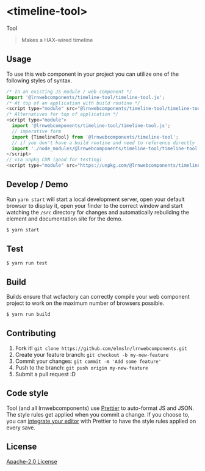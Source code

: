 # &lt;timeline-tool&gt;

Tool
> Makes a HAX-wired timeline

## Usage
To use this web component in your project you can utilize one of the following styles of syntax.

```js
/* In an existing JS module / web component */
import '@lrnwebcomponents/timeline-tool/timeline-tool.js';
/* At top of an application with build routine */
<script type="module" src="@lrnwebcomponents/timeline-tool/timeline-tool.js"></script>
/* Alternatives for top of application */
<script type="module">
  import '@lrnwebcomponents/timeline-tool/timeline-tool.js';
  // imperative form
  import {TimelineTool} from '@lrnwebcomponents/timeline-tool';
  // if you don't have a build routine and need to reference directly
  import './node_modules/@lrnwebcomponents/timeline-tool/timeline-tool.js';
</script>
// via unpkg CDN (good for testing)
<script type="module" src="https://unpkg.com/@lrnwebcomponents/timeline-tool/timeline-tool.js"></script>
```

## Develop / Demo
Run `yarn start` will start a local development server, open your default browser to display it, open your finder to the correct window and start watching the `/src` directory for changes and automatically rebuilding the element and documentation site for the demo.
```bash
$ yarn start
```

## Test

```bash
$ yarn run test
```

## Build
Builds ensure that wcfactory can correctly compile your web component project to
work on the maximum number of browsers possible.
```bash
$ yarn run build
```

## Contributing

1. Fork it! `git clone https://github.com/elmsln/lrnwebcomponents.git`
2. Create your feature branch: `git checkout -b my-new-feature`
3. Commit your changes: `git commit -m 'Add some feature'`
4. Push to the branch: `git push origin my-new-feature`
5. Submit a pull request :D

## Code style

Tool (and all lrnwebcomponents) use [Prettier][prettier] to auto-format JS and JSON.  The style rules get applied when you commit a change.  If you choose to, you can [integrate your editor][prettier-ed] with Prettier to have the style rules applied on every save.

[prettier]: https://github.com/prettier/prettier/
[prettier-ed]: https://github.com/prettier/prettier/#editor-integration
[polyserve]: https://github.com/Polymer/polyserve
[web-component-tester]: https://github.com/Polymer/web-component-tester

## License
[Apache-2.0 License](http://opensource.org/licenses/Apache-2.0)